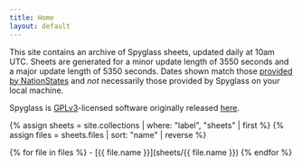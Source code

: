 ```yaml
---
title: Home
layout: default
---
```


This site contains an archive of Spyglass sheets, updated daily at 10am UTC. Sheets are generated for a minor update length of 3550 seconds and a major update length of 5350 seconds. Dates shown match those [provided by NationStates](https://www.nationstates.net/page=archive/folder=regions) and *not* necessarily those provided by Spyglass on your local machine.

Spyglass is [GPLv3](https://github.com/Derpseh/Spyglass/blob/master/LICENSE)-licensed software originally released [here](https://github.com/Derpseh/Spyglass).

{% assign sheets = site.collections | where: "label", "sheets" | first %}
{% assign files = sheets.files | sort: "name" | reverse %}

{% for file in files %} - [{{ file.name }}](sheets/{{ file.name }})
{% endfor %}
